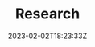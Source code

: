 ---
title: "Research"
bannerTitle: DORA’s Research Program
bannerSubtitle: |
    DORA is the [longest running](/research/archives/) academically rigorous research investigation of its kind. Our [research team](/research/team/) applies behavioral science methodology to uncover the predictive pathways which connect ways of working, via software delivery performance, to organizational goals and individual wellbeing. Explore our findings using the interactive diagram below: click any item to learn more about why it matters, how to measure it, and how to improve.
date: 2023-02-02T18:23:33Z
draft: false
aliases: 
    /core/
# This file contains only the content for the summary at the top of /research/ -- the interactive BFD is provided via the research/section.html template
# That template also outputs the "about" parameter defined below
about: "**About this model:** DORA Core is a collection of capabilities, metrics, and outcomes that represent the most firmly-established findings from across the history and breadth of DORA’s research program. Core is derived from DORA's ongoing research, including the analyses presented in our annual [Accelerate State of DevOps Reports](/publications). Core is intended to be used as a guide in practitioner contexts: it deliberately trails the research, evolving more conservatively. The concepts and relationships shown in the Core Model have been repeatedly demonstrated by our research, and have been successfully used by software engineering teams to prioritize continuous improvement. ([FAQ](/faq))"
---